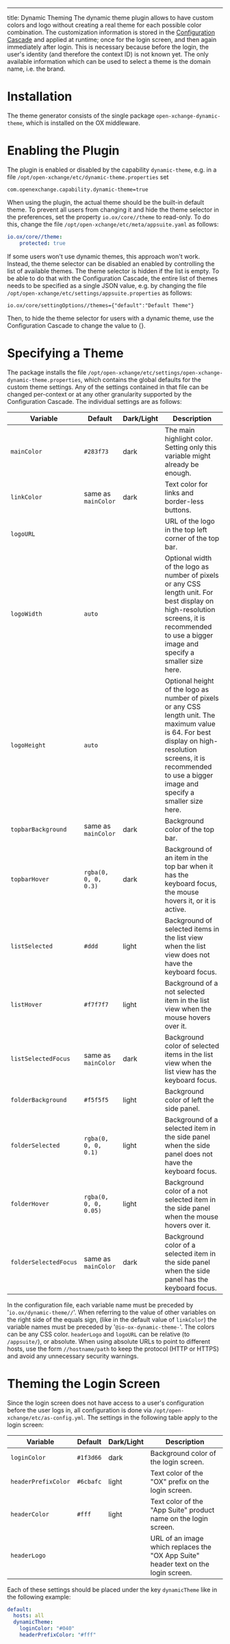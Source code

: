---
title: Dynamic Theming
The dynamic theme plugin allows to have custom colors and logo without creating a real theme for each possible color combination. The customization information is stored in the [Configuration Cascade](http://oxpedia.org/wiki/index.php?title=ConfigCascade) and applied at runtime; once for the login screen, and then again immediately after login. This is necessary because before the login, the user's identity (and therefore the context ID) is not known yet. The only available information which can be used to select a theme is the domain name, i.e. the brand.

# Installation

The theme generator consists of the single package `open-xchange-dynamic-theme`, which is installed on the OX middleware.

# Enabling the Plugin

The plugin is enabled or disabled by the capability `dynamic-theme`, e.g. in a file `/opt/open-xchange/etc/dynamic-theme.properties` set

```
com.openexchange.capability.dynamic-theme=true
```

When using the plugin, the actual theme should be the built-in default theme.
To prevent all users from changing it and hide the theme selector in the preferences, set the property `io.ox/core//theme` to read-only. 
To do this, change the file `/opt/open-xchange/etc/meta/appsuite.yaml` as follows:

```yaml
io.ox/core//theme:
    protected: true
```

If some users won't use dynamic themes, this approach won't work. Instead, the theme selector can be disabled an enabled by controlling the list of available themes. The theme selector is hidden if the list is empty. 
To be able to do that with the Configuration Cascade, the entire list of themes needs to be specified as a single JSON value, e.g. by changing the file `/opt/open-xchange/etc/settings/appsuite.properties` as follows:

```
io.ox/core/settingOptions//themes={"default":"Default Theme"}
```

Then, to hide the theme selector for users with a dynamic theme, use the Configuration Cascade to change the value to {}.

# Specifying a Theme

The package installs the file `/opt/open-xchange/etc/settings/open-xchange-dynamic-theme.properties`, which contains the global defaults for the custom theme settings. Any of the settings contained in that file can be changed per-context or at any other granularity supported by the Configuration Cascade. The individual settings are as follows:

| Variable              | Default               | Dark/Light | Description
| --------------------- | --------------------- | ---------- | -----------
| `mainColor`           | `#283f73`             | dark       | The main highlight color. Setting only this variable might already be enough.
| `linkColor`           | same as `mainColor`   | dark       | Text color for links and border-less buttons.
| `logoURL`             |                       |            | URL of the logo in the top left corner of the top bar.
| `logoWidth`           | `auto`                |            | Optional width of the logo as number of pixels or any CSS length unit. For best display on high-resolution screens, it is recommended to use a bigger image and specify a smaller size here.
| `logoHeight`          | `auto`                |            | Optional height of the logo as number of pixels or any CSS length unit. The maximum value is 64. For best display on high-resolution screens, it is recommended to use a bigger image and specify a smaller size here.
| `topbarBackground`    | same as `mainColor`   | dark       | Background color of the top bar.
| `topbarHover`         | `rgba(0, 0, 0, 0.3)`  | dark       | Background of an item in the top bar when it has the keyboard focus, the mouse hovers it, or it is active.
| `listSelected`        | `#ddd`                | light      | Background of selected items in the list view when the list view does not have the keyboard focus.
| `listHover`           | `#f7f7f7`             | light      | Background of a not selected item in the list view when the mouse hovers over it.
| `listSelectedFocus`   | same as `mainColor`   | dark       | Background color of selected items in the list view when the list view has the keyboard focus.
| `folderBackground`    | `#f5f5f5`             | light      | Background color of left the side panel.
| `folderSelected`      | `rgba(0, 0, 0, 0.1)`  | light      | Background of a selected item in the side panel when the side panel does not have the keyboard focus.
| `folderHover`         | `rgba(0, 0, 0, 0.05)` | light      | Background color of a not selected item in the side panel when the mouse hovers over it.
| `folderSelectedFocus` | same as `mainColor`   | dark       | Background color of a selected item in the side panel when the side panel has the keyboard focus.

In the configuration file, each variable name must be preceded by '`io.ox/dynamic-theme//`'.
When referring to the value of other variables on the right side of the equals sign,
(like in the default value of `linkColor`) the variable names must be preceded by '`@io-ox-dynamic-theme-`'.
The colors can be any CSS color. `headerLogo` and `logoURL` can be relative (to `/appsuite/`), or absolute.
When using absolute URLs to point to different hosts, use the form `//hostname/path`
to keep the protocol (HTTP or HTTPS) and avoid any unnecessary security warnings.

# Theming the Login Screen

Since the login screen does not have access to a user's configuration before the user logs in, all configuration is done via `/opt/open-xchange/etc/as-config.yml`. The settings in the following table apply to the login screen:

| Variable              | Default               | Dark/Light | Description
| --------------------- | --------------------- | ---------- | -----------
| `loginColor`          | `#1f3d66`             | dark       | Background color of the login screen.
| `headerPrefixColor`   | `#6cbafc`             | light      | Text color of the "OX" prefix on the login screen.
| `headerColor`         | `#fff`                | light      | Text color of the "App Suite" product name on the login screen.
| `headerLogo`          |                       |            | URL of an image which replaces the "OX App Suite" header text on the login screen.

Each of these settings should be placed under the key `dynamicTheme` like in the following example:

```yaml
default:
  hosts: all
  dynamicTheme:
    loginColor: "#040"
    headerPrefixColor: "#fff"
```
